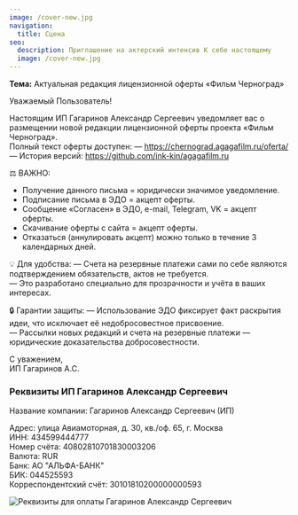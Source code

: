 ```yaml
---
image: /cover-new.jpg
navigation:
  title: Сцена
seo:
  description: Приглашение на актерский интенсив К себе настоящему
  image: /cover-new.jpg
---
```


**Тема:** Актуальная редакция лицензионной оферты «Фильм Черноград»

Уважаемый Пользователь!

Настоящим ИП Гагаринов Александр Сергеевич уведомляет вас о размещении новой редакции лицензионной оферты проекта «Фильм Черноград».  
Полный текст оферты доступен:
— https://chernograd.agagafilm.ru/oferta/  
— История версий: https://github.com/ink-kin/agagafilm.ru

⚖️ ВАЖНО:
- Получение данного письма = юридически значимое уведомление.  
- Подписание письма в ЭДО = акцепт оферты.  
- Сообщение «Согласен» в ЭДО, e-mail, Telegram, VK = акцепт оферты.  
- Скачивание оферты с сайта = акцепт оферты.  
- Отказаться (аннулировать акцепт) можно только в течение 3 календарных дней.  

💡 Для удобства:
— Счета на резервные платежи сами по себе являются подтверждением обязательств, актов не требуется.  
— Это разработано специально для прозрачности и учёта в ваших интересах.  

🔒 Гарантии защиты:
— Использование ЭДО фиксирует факт раскрытия идеи, что исключает её недобросовестное присвоение.  
— Рассылки новых редакций и счета на резервные платежи — юридические доказательства добросовестности.

С уважением,  
ИП Гагаринов А.С.

### Реквизиты ИП Гагаринов Александр Сергеевич


Название компании: Гагаринов Александр Сергеевич (ИП)

Адрес: улица Авиамоторная, д. 30, кв./оф. 65, г. Москва   
ИНН: 434599444777   
Номер счёта: 40802810701830003206   
Валюта: RUR   
Банк: АО "АЛЬФА-БАНК"   
БИК: 044525593   
Корреспондентский счёт: 30101810200000000593   


![Реквизиты для оплаты Гагаринов Александр Сергеевич](/qr.jpg)
